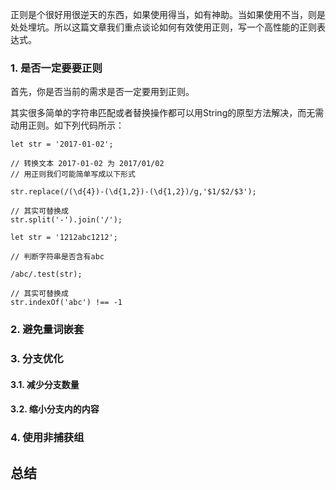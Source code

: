 正则是个很好用很逆天的东西，如果使用得当，如有神助。当如果使用不当，则是处处埋坑。所以这篇文章我们重点谈论如何有效使用正则，写一个高性能的正则表达式。

### 1. 是否一定要要正则

首先，你是否当前的需求是否一定要用到正则。

其实很多简单的字符串匹配或者替换操作都可以用String的原型方法解决，而无需动用正则。如下列代码所示：

```
let str = '2017-01-02';

// 转换文本 2017-01-02 为 2017/01/02
// 用正则我们可能简单写成以下形式

str.replace(/(\d{4})-(\d{1,2})-(\d{1,2})/g,'$1/$2/$3');

// 其实可替换成
str.split('-').join('/');
```

```
let str = '1212abc1212';

// 判断字符串是否含有abc

/abc/.test(str);

// 其实可替换成
str.indexOf('abc') !== -1
```

### 2. 避免量词嵌套

### 3. 分支优化

#### 3.1. 减少分支数量

#### 3.2. 缩小分支内的内容

### 4. 使用非捕获组

## 总结
